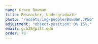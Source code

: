 ```yaml
---
name: Grace Bowman
title: Reseacher, Undergraduate
photo: "/assets/img/people/Bowman.JPEG" 
adjustment: "object-position: 0% 15%;"
email: gcb28@pitt.edu
order: 70
---
```

